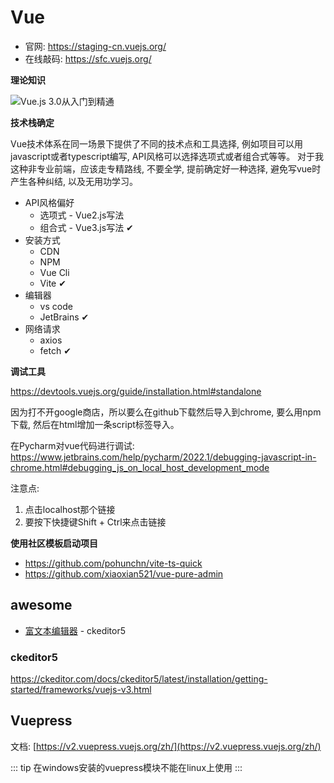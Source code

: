 # Vue

* 官网: https://staging-cn.vuejs.org/
* 在线敲码: https://sfc.vuejs.org/

**理论知识**

![Vue.js 3.0从入门到精通](/images/img.png)

**技术栈确定**

Vue技术体系在同一场景下提供了不同的技术点和工具选择, 例如项目可以用javascript或者typescript编写, API风格可以选择选项式或者组合式等等。
对于我这种非专业前端，应该走专精路线, 不要全学, 提前确定好一种选择, 避免写vue时产生各种纠结, 以及无用功学习。

* API风格偏好
    - 选项式 - Vue2.js写法
    - 组合式 - Vue3.js写法 ✔
* 安装方式
    - CDN
    - NPM
    - Vue Cli
    - Vite ✔
* 编辑器
    - vs code
    - JetBrains ✔
* 网络请求
    - axios
    - fetch ✔

**调试工具**

https://devtools.vuejs.org/guide/installation.html#standalone

因为打不开google商店，所以要么在github下载然后导入到chrome, 要么用npm下载, 然后在html增加一条script标签导入。

在Pycharm对vue代码进行调试: https://www.jetbrains.com/help/pycharm/2022.1/debugging-javascript-in-chrome.html#debugging_js_on_local_host_development_mode

注意点:

1. 点击localhost那个链接
2. 要按下快捷键Shift + Ctrl来点击链接

**使用社区模板启动项目**

* https://github.com/pohunchn/vite-ts-quick
* https://github.com/xiaoxian521/vue-pure-admin

## awesome

- [富文本编辑器](https://ckeditor.com/) - ckeditor5

### ckeditor5

https://ckeditor.com/docs/ckeditor5/latest/installation/getting-started/frameworks/vuejs-v3.html

## Vuepress

文档: [https://v2.vuepress.vuejs.org/zh/](https://v2.vuepress.vuejs.org/zh/)

::: tip 
在windows安装的vuepress模块不能在linux上使用
:::


